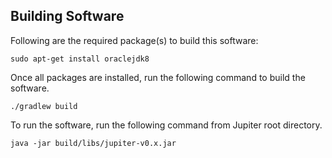 ## Building Software

Following are the required package(s) to build this software:

```
sudo apt-get install oraclejdk8
```

Once all packages are installed, run the following command to build the software.

```
./gradlew build
```

To run the software, run the following command from Jupiter root directory.

```
java -jar build/libs/jupiter-v0.x.jar
```

